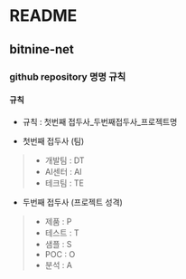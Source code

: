 # README
## bitnine-net

### github repository 명명 규칙

#### 규칙

- 규칙 : 첫번째 접두사_두번째접두사_프로젝트명

- 첫번째 접두사 (팀)
> - 개발팀 : DT
> - AI센터 : AI
> - 테크팀 : TE 

- 두번째 접두사 (프로젝트 성격)
> - 제품 : P
> - 테스트 : T
> - 샘플 : S
> - POC : O
> - 분석 : A



